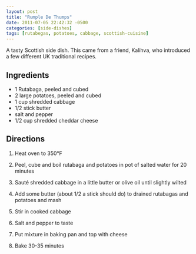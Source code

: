 ```yaml
---
layout: post
title: "Rumple De Thumps"
date: 2011-07-05 22:42:32 -0500
categories: [side-dishes]
tags: [rutabegas, potatoes, cabbage, scottish-cuisine]
---
```

A tasty Scottish side dish. This came from a friend, Kalihva, who introduced a few different UK traditional recipes.

## Ingredients

* 1 Rutabaga, peeled and cubed
* 2 large potatoes, peeled and cubed
* 1 cup shredded cabbage
* 1/2 stick butter
* salt and pepper
* 1/2 cup shredded cheddar cheese

## Directions

1.  Heat oven to 350°F

1.  Peel, cube and boil rutabaga and potatoes in pot of salted water for 20 minutes

1.  Sauté shredded cabbage in a little butter or olive oil until slightly wilted

1.  Add some butter (about 1/2 a stick should do) to drained rutabagas and potatoes and mash

1.  Stir in cooked cabbage

1.  Salt and pepper to taste

1.  Put mixture in baking pan and top with cheese

1.  Bake 30-35 minutes
